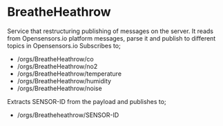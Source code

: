 # BreatheHeathrow
Service that restructuring publishing of messages on the server. It reads from Opensensors.io platform messages, parse it and publish to different topics in Opensensors.io
Subscribes to;

* /orgs/BreatheHeathrow/co
* /orgs/BreatheHeathrow/no2
* /orgs/BreatheHeathrow/temperature
* /orgs/BreatheHeathrow/humidity
* /orgs/BreatheHeathrow/noise

Extracts SENSOR-ID from the payload and publishes to;

* /orgs/Breatheheathrow/SENSOR-ID
